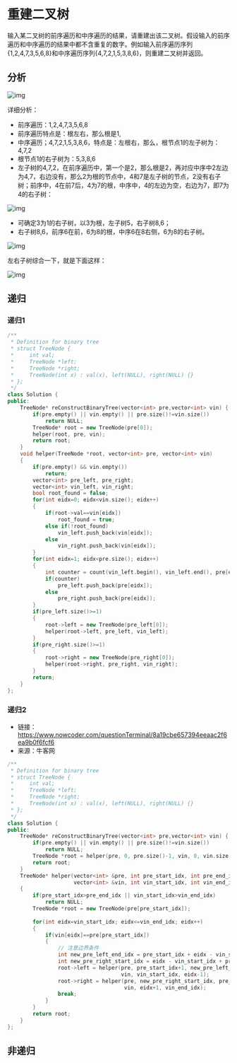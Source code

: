 # 重建二叉树  

输入某二叉树的前序遍历和中序遍历的结果，请重建出该二叉树。假设输入的前序遍历和中序遍历的结果中都不含重复的数字。例如输入前序遍历序列{1,2,4,7,3,5,6,8}和中序遍历序列{4,7,2,1,5,3,8,6}，则重建二叉树并返回。

## 分析

![img](./重建二叉树.png)

详细分析：

- 前序遍历：1,2,4,7,3,5,6,8  
- 前序遍历特点是：根左右，那么根是1,  
- 中序遍历；4,7,2,1,5,3,8,6，特点是：左根右，那么，根节点1的左子树为：4,7,2  
- 根节点1的右子树为：5,3,8,6  
- 左子树的4,7,2，在前序遍历中，第一个是2，那么根是2，再对应中序中2左边为4,7，右边没有，那么2为根的节点中，4和7是左子树的节点，2没有右子树；前序中，4在前7后，4为7的根，中序中，4的左边为空，右边为7，即7为4的右子树：

![img](./construct1.png)

- 可确定3为1的右子树，以3为根，左子树5，右子树8,6；  
- 右子树8,6，前序6在前，6为8的根，中序6在8右侧，6为8的右子树。

![img](./construct2.png)

左右子树综合一下，就是下面这样：

![img](./construct3.png)

## 递归

### 递归1

```cpp
/**
 * Definition for binary tree
 * struct TreeNode {
 *     int val;
 *     TreeNode *left;
 *     TreeNode *right;
 *     TreeNode(int x) : val(x), left(NULL), right(NULL) {}
 * };
 */
class Solution {
public:
    TreeNode* reConstructBinaryTree(vector<int> pre,vector<int> vin) {
        if(pre.empty() || vin.empty() || pre.size()!=vin.size())
            return NULL;
        TreeNode* root = new TreeNode(pre[0]);
        helper(root, pre, vin);
        return root;
    }
    void helper(TreeNode *root, vector<int> pre, vector<int> vin)
    {
        if(pre.empty() && vin.empty())
            return;
        vector<int> pre_left, pre_right;
        vector<int> vin_left, vin_right;
        bool root_found = false;
        for(int eidx=0; eidx<vin.size(); eidx++)
        {
            if(root->val==vin[eidx])
                root_found = true;
            else if(!root_found)
                vin_left.push_back(vin[eidx]);
            else
                vin_right.push_back(vin[eidx]);
        }
        for(int eidx=1; eidx<pre.size(); eidx++)
        {
            int counter = count(vin_left.begin(), vin_left.end(), pre[eidx]);
            if(counter)
                pre_left.push_back(pre[eidx]);
            else
                pre_right.push_back(pre[eidx]);
        }
        if(pre_left.size()>=1)
        {
            root->left = new TreeNode(pre_left[0]);
            helper(root->left, pre_left, vin_left);
        }
        if(pre_right.size()>=1)
        {
            root->right = new TreeNode(pre_right[0]);
            helper(root->right, pre_right, vin_right);
        }
        return;
    }
};
```

### 递归2  

- 链接：https://www.nowcoder.com/questionTerminal/8a19cbe657394eeaac2f6ea9b0f6fcf6  
- 来源：牛客网 

```cpp
/**
 * Definition for binary tree
 * struct TreeNode {
 *     int val;
 *     TreeNode *left;
 *     TreeNode *right;
 *     TreeNode(int x) : val(x), left(NULL), right(NULL) {}
 * };
 */
class Solution {
public:
    TreeNode* reConstructBinaryTree(vector<int> pre,vector<int> vin) {
        if(pre.empty() || vin.empty() || pre.size()!=vin.size())
            return NULL;
        TreeNode *root = helper(pre, 0, pre.size()-1, vin, 0, vin.size()-1);
        return root;
    }
    TreeNode* helper(vector<int> &pre, int pre_start_idx, int pre_end_idx, 
                     vector<int> &vin, int vin_start_idx, int vin_end_idx)
    {
        if(pre_start_idx>pre_end_idx || vin_start_idx>vin_end_idx)
            return NULL;
        TreeNode *root = new TreeNode(pre[pre_start_idx]);
        
        for(int eidx=vin_start_idx; eidx<=vin_end_idx; eidx++)
        {
            if(vin[eidx]==pre[pre_start_idx])
            {
                // 注意边界条件
                int new_pre_left_end_idx = pre_start_idx + eidx - vin_start_idx;//startPre+i-startIn;
                int new_pre_right_start_idx = eidx - vin_start_idx + pre_start_idx + 1;//i-startIn+startPre+1;
                root->left = helper(pre, pre_start_idx+1, new_pre_left_end_idx,
                                    vin, vin_start_idx, eidx-1);
                root->right = helper(pre, new_pre_right_start_idx, pre_end_idx,
                                     vin, eidx+1, vin_end_idx);
                break;
            }
        }
        return root;
    }
};
```


## 非递归


